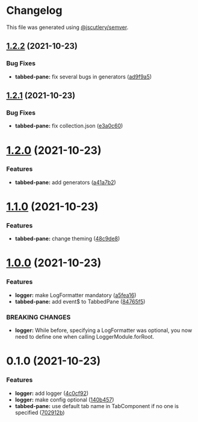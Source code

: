 # Changelog

This file was generated using [@jscutlery/semver](https://github.com/jscutlery/semver).

## [1.2.2](https://github.com/manfredsteyer/nx-libs/compare/v1.2.1...v1.2.2) (2021-10-23)


### Bug Fixes

* **tabbed-pane:** fix several bugs in generators ([ad9f9a5](https://github.com/manfredsteyer/nx-libs/commit/ad9f9a57cd5b148180f381a0b5619b9157dd9627))



## [1.2.1](https://github.com/manfredsteyer/nx-libs/compare/v1.2.0...v1.2.1) (2021-10-23)


### Bug Fixes

* **tabbed-pane:** fix collection.json ([e3a0c60](https://github.com/manfredsteyer/nx-libs/commit/e3a0c60f75d5cf9bca558dff2b34e4c337f3b2c8))



# [1.2.0](https://github.com/manfredsteyer/nx-libs/compare/v1.1.0...v1.2.0) (2021-10-23)


### Features

* **tabbed-pane:** add generators ([a41a7b2](https://github.com/manfredsteyer/nx-libs/commit/a41a7b2da045315a7e96476ce81bb39f20923ee0))



# [1.1.0](https://github.com/manfredsteyer/nx-libs/compare/v1.0.0...v1.1.0) (2021-10-23)


### Features

* **tabbed-pane:** change theming ([48c9de8](https://github.com/manfredsteyer/nx-libs/commit/48c9de8a5d890348ec034a67f9417514ae75fde6))



# [1.0.0](https://github.com/manfredsteyer/nx-libs/compare/v0.1.0...v1.0.0) (2021-10-23)


### Features

* **logger:** make LogFormatter mandatory ([a5fea16](https://github.com/manfredsteyer/nx-libs/commit/a5fea1606cd458a26df1dbe1283abb561468f32b))
* **tabbed-pane:** add event$ to TabbedPane ([84765f5](https://github.com/manfredsteyer/nx-libs/commit/84765f53ff25a3cc6d317eba2a5a320be7011cc4))


### BREAKING CHANGES

* **logger:** While before, specifying a LogFormatter was optional,
you now need to define one when calling LoggerModule.forRoot.



# 0.1.0 (2021-10-23)


### Features

* **logger:** add logger ([4c0cf92](https://github.com/manfredsteyer/nx-libs/commit/4c0cf92dd11a5c14d47a87d19cd1bf156b25b229))
* **logger:** make config optional ([140b457](https://github.com/manfredsteyer/nx-libs/commit/140b457202df9c4738de328d91beaf0904cd7421))
* **tabbed-pane:** use default tab name in TabComponent if no one is specified ([702912b](https://github.com/manfredsteyer/nx-libs/commit/702912b4ed1f6f81c5e14679f6ab461bed511286))
